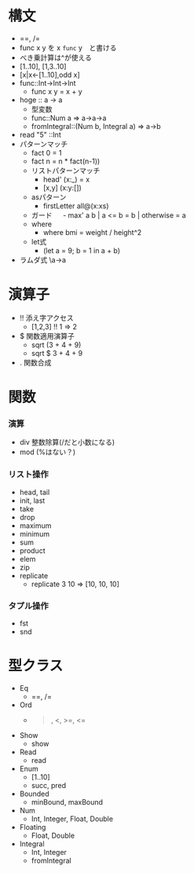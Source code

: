 # 構文
- ==, /=
- func x y を x `func` y　と書ける
- べき乗計算は^が使える
- [1..10], [1,3..10]
- [x|x<-[1..10],odd x]
- func::Int->Int->Int
  - func x y = x + y
- hoge :: a -> a 
  - 型変数
  - func::Num a => a->a->a
  - fromIntegral::(Num b, Integral a) => a->b  
- read "5" ::Int
- パターンマッチ
  - fact 0 = 1
  - fact n = n * fact(n-1))
  - リストパターンマッチ
    - head' (x:_) = x
    - [x,y] (x:y:[])
  - asパターン
    - firstLetter all@(x:xs)
  - ガード
  　 - max' a b
        | a <= b    = b
        | otherwise = a
  - where
     - where bmi = weight / height^2
  - let式
     - (let a = 9; b = 1 in a + b)
- ラムダ式 \a->a

# 演算子
- !! 添え字アクセス
  - [1,2,3] !! 1 => 2
- $ 関数適用演算子
  - sqrt (3 + 4 + 9)
  - sqrt $ 3 + 4 + 9  
- . 関数合成  
# 関数
### 演算
- div 整数除算(/だと小数になる)
- mod (%はない？)

### リスト操作
- head, tail
- init, last
- take
- drop
- maximum
- minimum
- sum
- product
- elem
- zip
- replicate
  - replicate 3 10 => [10, 10, 10]

### タプル操作
- fst
- snd

# 型クラス
- Eq
  - ==, /=
- Ord
  - >, <, >=, <=
- Show
  - show
- Read
  - read
- Enum
  - [1..10]
  - succ, pred
- Bounded
  - minBound, maxBound
- Num
  - Int, Integer, Float, Double
- Floating
  - Float, Double  
- Integral
  - Int, Integer    
  - fromIntegral
